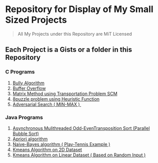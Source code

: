 # Repository for Display of My Small Sized Projects #

> All My Projects under this Repository are MiT Licensed

## Each Project is a Gists or a folder in this Repository ##

### C Programs ##
1. [Bully Algorithm ](https://gist.github.com/ENGINEER-RC/abd1165be4e835d22f4e6ccdc6092aef)
2. [Buffer Overflow](https://gist.github.com/ENGINEER-RC/4654690d227c7c46c3ab9f2e9e646b57)
3. [Matrix Method using Transportation Problem SCM](https://gist.github.com/ENGINEER-RC/9396ba50969c9923aa399b5cb2ebbd2a)
4. [8puzzle problem using Heuristic Function ](https://gist.github.com/ENGINEER-RC/ae9ade2f6675e5d5c9ed70d671faa89e)
5. [Adversarial Search ( MIN-MAX ) ](https://gist.github.com/ENGINEER-RC/d5b978a9d24456ca294e6304f8222dc0)
﻿
### Java Programs ##

1. [Asynchronous Mulithreaded Odd-EvenTransposition Sort (Parallel Bubble Sort)](https://gist.github.com/ENGINEER-RC/742275013562fa9a8202c2da8930d4df)
2. [Apriori algorithm](https://gist.github.com/ENGINEER-RC/34bdc63161befad19ce33564a473fc58)
3. [Naive-Bayes algorithm ( Play-Tennis Example )](https://gist.github.com/ENGINEER-RC/0a64d80ba293d9652e96b2d22c28411a)
4. [Kmeans Algorithm on 2D Dataset](https://gist.github.com/ENGINEER-RC/a29010081b42fb581b0151a6c2b81ff5)
5. [Kmeans Algorithm on Linear Dataset ( Based on Random Input )](https://gist.github.com/ENGINEER-RC/5f590713a1aa34cdd48e8889df27ad19)

